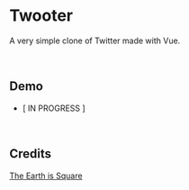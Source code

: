 # Twooter
A very simple clone of Twitter made with Vue.

<br/>

## Demo
- [ IN PROGRESS ]


<br/>

## Credits
[The Earth is Square](https://www.theearthissquare.com/)